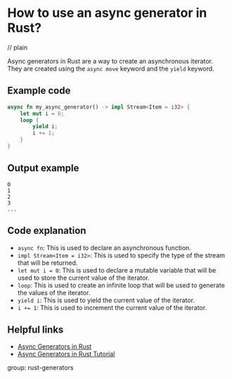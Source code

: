 # How to use an async generator in Rust?
// plain

Async generators in Rust are a way to create an asynchronous iterator. They are created using the `async move` keyword and the `yield` keyword.

## Example code

```rust
async fn my_async_generator() -> impl Stream<Item = i32> {
    let mut i = 0;
    loop {
        yield i;
        i += 1;
    }
}
```

## Output example

```
0
1
2
3
...
```

## Code explanation

- `async fn`: This is used to declare an asynchronous function.
- `impl Stream<Item = i32>`: This is used to specify the type of the stream that will be returned.
- `let mut i = 0`: This is used to declare a mutable variable that will be used to store the current value of the iterator.
- `loop`: This is used to create an infinite loop that will be used to generate the values of the iterator.
- `yield i`: This is used to yield the current value of the iterator.
- `i += 1`: This is used to increment the current value of the iterator.

## Helpful links
- [Async Generators in Rust](https://rust-lang.github.io/async-book/07_generators/01_introduction.html)
- [Async Generators in Rust Tutorial](https://www.tutorialspoint.com/async_generators_in_rust)

group: rust-generators